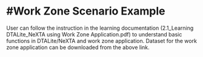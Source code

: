 #Work Zone Scenario Example
===========================
User can follow the instruction in the learning documentation (2.1_Learning DTALite_NeXTA using Work Zone Application.pdf) to understand basic functions in DTALite/NeXTA and work zone application. Dataset for the work zone application can be downloaded from the above link.
